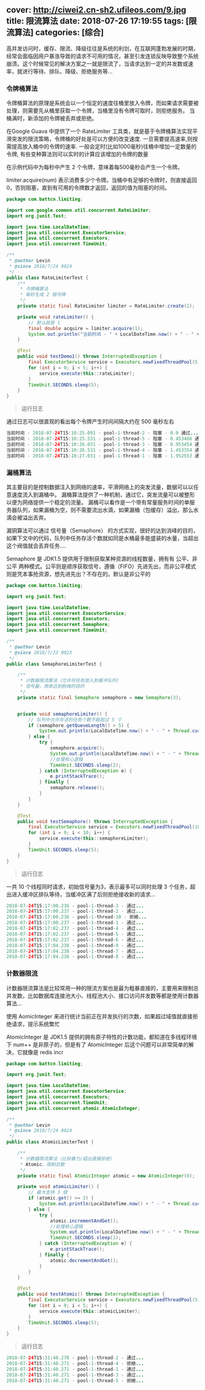 cover: http://ciwei2.cn-sh2.ufileos.com/9.jpg
title: 限流算法
date: 2018-07-26 17:19:55
tags: [限流算法]
categories: [综合]
---
高并发访问时，缓存、限流、降级往往是系统的利剑，在互联网蓬勃发展的时期，经常会面临因用户暴涨导致的请求不可用的情况，甚至引发连锁反映导致整个系统崩溃。这个时候常见的解决方案之一就是限流了，当请求达到一定的并发数或速率，就进行等待、排队、降级、拒绝服务等...
<!--more-->
### 令牌桶算法
令牌桶算法的原理是系统会以一个恒定的速度往桶里放入令牌，而如果请求需要被处理，则需要先从桶里获取一个令牌，当桶里没有令牌可取时，则拒绝服务。 当桶满时，新添加的令牌被丢弃或拒绝。

在Google Guava 中提供了一个 RateLimiter 工具类，就是基于令牌桶算法实现平滑突发的限流策略，令牌桶的好处是可以方便的改变速度. 一旦需要提高速率,则按需提高放入桶中的令牌的速率. 一般会定时(比如1000毫秒)往桶中增加一定数量的令牌, 有些变种算法则可以实时的计算应该增加的令牌的数量

在示例代码中为每秒中产生 2 个令牌，意味着每500毫秒会产生一个令牌。

limiter.acquire(num) 表示消费多少个令牌。当桶中有足够的令牌时，则直接返回0，否则阻塞，直到有可用的令牌数才返回，返回的值为阻塞的时间。
```java
package com.battcn.limiting;

import com.google.common.util.concurrent.RateLimiter;
import org.junit.Test;

import java.time.LocalDateTime;
import java.util.concurrent.ExecutorService;
import java.util.concurrent.Executors;
import java.util.concurrent.TimeUnit;

/**
 * @author Levin
 * @since 2018/7/24 0024
 */
public class RateLimiterTest {
    /**
     * 令牌桶算法
     * 每秒生成 2 個令牌
     */
    private static final RateLimiter limiter = RateLimiter.create(2);

    private void rateLimiter() {
        // 默认就是 1
        final double acquire = limiter.acquire(1);
        System.out.println("当前时间 - " + LocalDateTime.now() + " - " + Thread.currentThread().getName() + " - 阻塞 - " + acquire + " 通过...");
    }

    @Test
    public void testDemo1() throws InterruptedException {
        final ExecutorService service = Executors.newFixedThreadPool(5);
        for (int i = 0; i < 5; i++) {
            service.execute(this::rateLimiter);
        }
        TimeUnit.SECONDS.sleep(5);
    }
}
```

> 运行日志

通过日志可以很直观的看出每个令牌产生时间间隔大约在 500 毫秒左右

```java
当前时间 - 2018-07-24T15:10:25.091 - pool-1-thread-2 - 阻塞 - 0.0 通过...
当前时间 - 2018-07-24T15:10:25.531 - pool-1-thread-5 - 阻塞 - 0.453466 通过...
当前时间 - 2018-07-24T15:10:26.031 - pool-1-thread-3 - 阻塞 - 0.953454 通过...
当前时间 - 2018-07-24T15:10:26.531 - pool-1-thread-4 - 阻塞 - 1.453354 通过...
当前时间 - 2018-07-24T15:10:27.031 - pool-1-thread-1 - 阻塞 - 1.952553 通过...
```

### 漏桶算法
其主要目的是控制数据注入到网络的速率，平滑网络上的突发流量，数据可以以任意速度流入到漏桶中。 漏桶算法提供了一种机制，通过它，突发流量可以被整形以便为网络提供一个稳定的流量。 漏桶可以看作是一个带有常量服务时间的单服务器队列，如果漏桶为空，则不需要流出水滴，如果漏桶（包缓存）溢出，那么水滴会被溢出丢弃。

漏铜算法可以通过 信号量（Semaphore） 的方式实现，很好的达到消峰的目的，如果下文中的代码，队列中任务存活个数就如同是水桶最多能盛装的水量，当超出这个阀值就会丢弃任务....

Semaphore 是 JDK1.5 提供用于限制获取某种资源的线程数量，拥有有 公平、非公平 两种模式。公平则是顺序获取信号，遵循（FIFO）先进先出，而非公平模式则是凭本事抢资源，想先进先出？不存在的。默认是非公平的
```java
package com.battcn.limiting;

import org.junit.Test;

import java.time.LocalDateTime;
import java.util.concurrent.ExecutorService;
import java.util.concurrent.Executors;
import java.util.concurrent.Semaphore;
import java.util.concurrent.TimeUnit;

/**
 * @author Levin
 * @since 2018/7/23 0023
 */
public class SemaphoreLimiterTest {

    /**
     * 计数器限流算法（允许将任务放入到缓冲队列）
     * 信号量，用来达到削峰的目的
     */
    private static final Semaphore semaphore = new Semaphore(3);


    private void semaphoreLimiter() {
        // 队列中允许存活的任务个数不能超过 5 个
        if (semaphore.getQueueLength() > 5) {
            System.out.println(LocalDateTime.now() + " - " + Thread.currentThread().getName() + " - 拒絕...");
        } else {
            try {
                semaphore.acquire();
                System.out.println(LocalDateTime.now() + " - " + Thread.currentThread().getName() + " - 通过...");
                //处理核心逻辑
                TimeUnit.SECONDS.sleep(2);
            } catch (InterruptedException e) {
                e.printStackTrace();
            } finally {
                semaphore.release();
            }
        }
    }

    @Test
    public void testSemaphore() throws InterruptedException {
        final ExecutorService service = Executors.newFixedThreadPool(10);
        for (int i = 0; i < 10; i++) {
            service.execute(this::semaphoreLimiter);
        }
        TimeUnit.SECONDS.sleep(5);
    }
}
```

> 运行日志

一共 10 个线程同时请求，初始信号量为3，表示最多可以同时处理 3 个任务，超出进入缓冲区排队等待，当缓冲区满了后则拒绝接收新的请求...
```java
2018-07-24T15:17:00.236 - pool-1-thread-3 - 通过...
2018-07-24T15:17:00.237 - pool-1-thread-2 - 通过...
2018-07-24T15:17:00.236 - pool-1-thread-10 - 拒絕...
2018-07-24T15:17:00.237 - pool-1-thread-1 - 通过...
2018-07-24T15:17:02.237 - pool-1-thread-4 - 通过...
2018-07-24T15:17:02.237 - pool-1-thread-5 - 通过...
2018-07-24T15:17:02.237 - pool-1-thread-6 - 通过...
2018-07-24T15:17:04.238 - pool-1-thread-9 - 通过...
2018-07-24T15:17:04.238 - pool-1-thread-7 - 通过...
2018-07-24T15:17:04.238 - pool-1-thread-8 - 通过...
```

### 计数器限流
计数器限流算法是比较常用一种的限流方案也是最为粗暴直接的，主要用来限制总并发数，比如数据库连接池大小、线程池大小、接口访问并发数等都是使用计数器算法...

使用 AomicInteger 来进行统计当前正在并发执行的次数，如果超过域值就直接拒绝请求，提示系统繁忙

AtomicInteger 是 JDK1.5 提供的拥有原子特性的计数功能，都知道在多线程环境下 num++ 是非原子的，但是有了 AtomicInteger 后这个问题可以非常简单的解决，它就像是 redis incr

```java
package com.battcn.limiting;

import org.junit.Test;

import java.time.LocalDateTime;
import java.util.concurrent.ExecutorService;
import java.util.concurrent.Executors;
import java.util.concurrent.TimeUnit;
import java.util.concurrent.atomic.AtomicInteger;

/**
 * @author Levin
 * @since 2018/7/24 0024
 */
public class AtomicLimiterTest {

    /**
     * 计数器限流算法（比较暴力/超出直接拒绝）
     * Atomic，限制总数
     */
    private static final AtomicInteger atomic = new AtomicInteger(0);

    private void atomicLimiter() {
        // 最大支持 3 個
        if (atomic.get() >= 3) {
            System.out.println(LocalDateTime.now() + " - " + Thread.currentThread().getName() + " - " + "拒絕...");
        } else {
            try {
                atomic.incrementAndGet();
                //处理核心逻辑
                System.out.println(LocalDateTime.now() + " - " + Thread.currentThread().getName() + " - " + "通过...");
                TimeUnit.SECONDS.sleep(1);
            } catch (InterruptedException e) {
                e.printStackTrace();
            } finally {
                atomic.decrementAndGet();
            }
        }
    }

    @Test
    public void testAtomic() throws InterruptedException {
        final ExecutorService service = Executors.newFixedThreadPool(5);
        for (int i = 0; i < 5; i++) {
            service.execute(this::atomicLimiter);
        }
        TimeUnit.SECONDS.sleep(5);
    }
}
```

> 运行日志

```java
2018-07-24T15:31:40.270 - pool-1-thread-2 - 通过...
2018-07-24T15:31:40.271 - pool-1-thread-4 - 拒絕...
2018-07-24T15:31:40.271 - pool-1-thread-1 - 通过...
2018-07-24T15:31:40.271 - pool-1-thread-3 - 通过...
2018-07-24T15:31:40.271 - pool-1-thread-5 - 拒絕...
```
